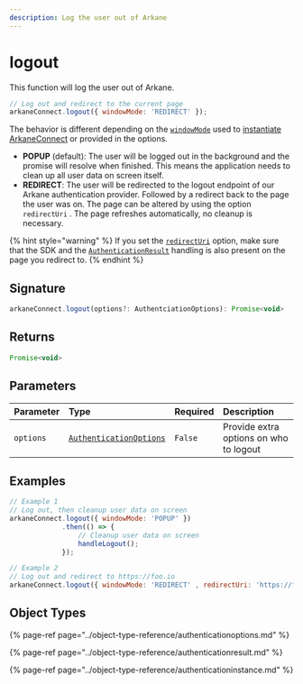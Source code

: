 ```yaml
---
description: Log the user out of Arkane
---
```


# logout

This function will log the user out of Arkane.

```javascript
// Log out and redirect to the current page
arkaneConnect.logout({ windowMode: 'REDIRECT' });
```

The behavior is different depending on the [`windowMode`](../initializing-options.md#windowmode) used to [instantiate ArkaneConnect](../initializing-options.md) or provided in the options.

* **POPUP** \(default\): The user will be logged out in the background and the promise will resolve when finished. This means the application needs to clean up all user data on screen itself.
* **REDIRECT**: The user will be redirected to the logout endpoint of our Arkane authentication provider. Followed by a redirect back to the page the user was on. The page can be altered by using the option `redirectUri` . The page refreshes automatically, no cleanup is necessary.

{% hint style="warning" %}
If you set the [`redirectUri`](../object-type-reference/authenticationoptions.md#parameters) option, make sure that the SDK and the [`AuthenticationResult`](../object-type-reference/authenticationresult.md) handling is also present on the page you redirect to.
{% endhint %}

## Signature

```javascript
arkaneConnect.logout(options?: AuthentciationOptions): Promise<void>
```

## Returns

```javascript
Promise<void>
```

## Parameters

| Parameter | Type | Required | Description |
| :--- | :--- | :--- | :--- |
| `options` |  [`AuthenticationOptions`](../object-type-reference/authenticationoptions.md) | `False` | Provide extra options on who to logout |

## Examples

```javascript
// Example 1
// Log out, then cleanup user data on screen
arkaneConnect.logout({ windowMode: 'POPUP' })
             .then(() => {
                 // Cleanup user data on screen
                 handleLogout();
             });
```

```javascript
// Example 2
// Log out and redirect to https://foo.io
arkaneConnect.logout({ windowMode: 'REDIRECT' , redirectUri: 'https://foo.io'});
```

## Object Types

{% page-ref page="../object-type-reference/authenticationoptions.md" %}

{% page-ref page="../object-type-reference/authenticationresult.md" %}

{% page-ref page="../object-type-reference/authenticationinstance.md" %}

